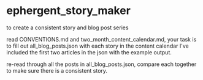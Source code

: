 # ephergent_story_maker

to create a consistent story and blog post series



read CONVENTIONS.md and two_month_content_calendar.md,
your task is to fill out all_blog_posts.json with each story in the content calendar
I've included the first two articles in the json with the example output.


re-read through all the posts in all_blog_posts.json, compare each together to make sure there is a consistent story.
